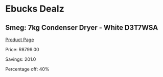 
# Ebucks Dealz
## Smeg: 7kg Condenser Dryer - White D3T7WSA
[Product Page](https://www.ebucks.com/web/shop/productSelected.do?prodId=1173300352&catId=1196429345)

Price: R8799.00

Savings: 201.0

Percentage off: 40%
	